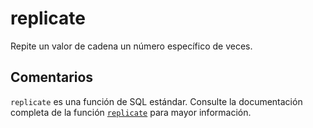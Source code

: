 ﻿---
SidebarGroup: "index-text-functions"
Autogenerated: true
---

# replicate

Repite un valor de cadena un número específico de veces.

## Comentarios 

`replicate` es una función de SQL estándar. Consulte la documentación completa de la función [`replicate`](https://learn.microsoft.com/es-es/sql/t-sql/functions/replicate-transact-sql) para mayor información.
